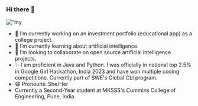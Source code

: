 ### Hi there 👋
<p>
<img src= "https://github.com/AbhaBarge/AbhaBarge/assets/122365230/99cc71e1-ccb5-4ee7-ad18-a6e580d34fa0" alt=”my banner”>
</p>


- 🔭 I’m currently working on an investment portfolio (educational app) as a college project.
- 🌱 I’m currently learning about artificial intelligence.
- 👯 I’m looking to collaborate on open source artificial intelligence projects.
- ✨ I am proficient in Java and Python. I was officially in national top 2.5% in Google Girl Hackathon, India 2023 and have won multiple coding competitions. Currently part of SWE's Global CLI program.
- 😄 Pronouns: She/Her
- Currently a Second-Year student at MKSSS's Cummins College of Engineering, Pune, India.
  
<!--
**AbhaBarge/AbhaBarge** is a ✨ _special_ ✨ repository because its `README.md` (this file) appears on your GitHub profile.

Here are some ideas to get you started:


-->
